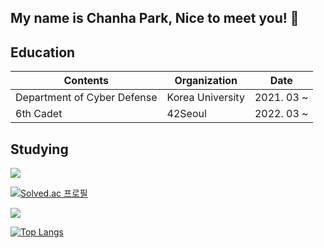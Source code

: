 ## My name is Chanha Park, Nice to meet you! 👋
## Education

|**Contents**|**Organization**|**Date**|
|-|-|-|
|Department of Cyber Defense|Korea University|2021. 03 ~ |
|6th Cadet|42Seoul|2022. 03 ~ |

## Studying

<img src="https://img.shields.io/badge/C-FFCA28?style=flat-square&logo=C&logoColor=white"/>




[![Solved.ac
프로필](http://mazassumnida.wtf/api/v2/generate_badge?boj=qkrcksgk02)](https://solved.ac/qkrcksgk02)

<img src="http://mazandi.herokuapp.com/api?handle=qkrcksgk02&theme=warm"/>

[![Top Langs](https://github-readme-stats.vercel.app/api/top-langs/?username=H3LLO-kr)](https://github.com/H3LLO-kr/github-readme-stats)

<!--
**qkrcksgk02/qkrcksgk02** is a ✨ _special_ ✨ repository because its `README.md` (this file) appears on your GitHub profile.

Here are some ideas to get you started:

- 🔭 I’m currently working on ...
- 🌱 I’m currently learning ...
- 👯 I’m looking to collaborate on ...
- 🤔 I’m looking for help with ...
- 💬 Ask me about ...
- 📫 How to reach me: ...
- 😄 Pronouns: ...
- ⚡ Fun fact: ...
-->
